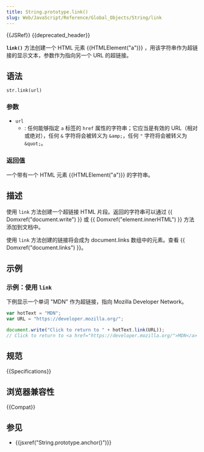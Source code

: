 ```yaml
---
title: String.prototype.link()
slug: Web/JavaScript/Reference/Global_Objects/String/link
---
```


{{JSRef}} {{deprecated_header}}

**`link()`** 方法创建一个 HTML 元素 {{HTMLElement("a")}} ，用该字符串作为超链接的显示文本，参数作为指向另一个 URL 的超链接。

## 语法

```plain
str.link(url)
```

### 参数

- `url`
  - : 任何能够指定 `a` 标签的 `href` 属性的字符串；它应当是有效的 URL（相对或绝对），任何 `&` 字符将会被转义为 `&amp;`，任何 `"` 字符将会被转义为 `&quot;`。

### 返回值

一个带有一个 HTML 元素 {{HTMLElement("a")}} 的字符串。

## 描述

使用 `link` 方法创建一个超链接 HTML 片段。返回的字符串可以通过 {{ Domxref("document.write") }} 或 {{ Domxref("element.innerHTML") }} 方法添加到文档中。

使用 `link` 方法创建的链接将会成为 document.links 数组中的元素。查看 {{ Domxref("document.links") }}。

## 示例

### 示例：使用 `link`

下例显示一个单词 "MDN" 作为超链接，指向 Mozilla Developer Network。

```js
var hotText = "MDN";
var URL = "https://developer.mozilla.org/";

document.write("Click to return to " + hotText.link(URL));
// Click to return to <a href="https://developer.mozilla.org/">MDN</a>
```

## 规范

{{Specifications}}

## 浏览器兼容性

{{Compat}}

## 参见

- {{jsxref("String.prototype.anchor()")}}

